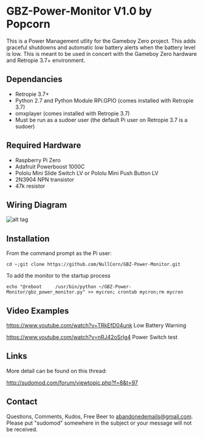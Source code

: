 # GBZ-Power-Monitor V1.0 by Popcorn

This is a Power Management utlity for the Gameboy Zero project.  This adds graceful shutdowns and automatic low battery alerts when the battery level is low.  This is meant to be used in concert with the Gameboy Zero hardware and Retropie 3.7+ environment.

Dependancies
-----------
- Retropie 3.7+
- Python 2.7 and Python Module RPi.GPIO (comes installed with Retropie 3.7)
- omxplayer (comes installed with Retropie 3.7)
- Must be run as a sudoer user (the default Pi user on Retropie 3.7 is a sudoer)

Required Hardware
-----------------
- Raspberry Pi Zero
- Adafruit Powerboost 1000C
- Pololu Mini Slide Switch LV or Pololu Mini Push Button LV
- 2N3904 NPN transistor
- 47k resistor

Wiring Diagram
-------------
![alt tag](http://i.imgur.com/FpPDcmK.png)

Installation
-----------

From the command prompt as the Pi user:

```
cd ~;git clone https://github.com/NullCorn/GBZ-Power-Monitor.git
```

To add the monitor to the startup process

```
echo "@reboot     /usr/bin/python ~/GBZ-Power-Monitor/gbz_power_monitor.py" >> mycron; crontab mycron;rm mycron
```

Video Examples
--------------
https://www.youtube.com/watch?v=TRkEfD04unk
Low Battery Warning

https://www.youtube.com/watch?v=nRJ42oSrIg4
Power Switch test

Links
-----
More detail can be found on this thread:

http://sudomod.com/forum/viewtopic.php?f=8&t=97

Contact
-------
Questions, Comments, Kudos, Free Beer to abandonedemails@gmail.com. Please put "sudomod" somewhere in the subject or your message will not be received.

